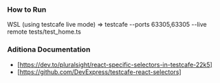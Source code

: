 ### How to Run
WSL (using testcafe live mode) => testcafe --ports 63305,63305 --live remote tests/test_home.ts 

### Aditiona Documentation
- [https://dev.to/pluralsight/react-specific-selectors-in-testcafe-22k5]
- [https://github.com/DevExpress/testcafe-react-selectors]
